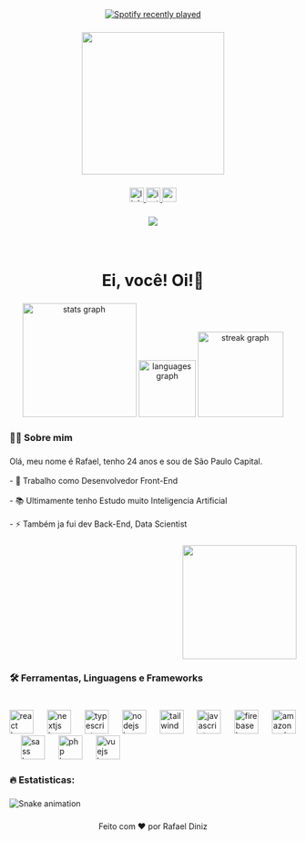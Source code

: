 <div align="center">
  <a href="https://open.spotify.com/user/ra_fadiniz">
    <img src="[https://spotify-recently-played-readme.vercel.app/api?count=1&unique=true](https://spotify-recently-played-readme.vercel.app/api?user=ra_fadiniz&unique={true|1|on|yes})" alt="Spotify recently played"  />
  </a>
</div>

###

<div align="center">
  <img height="250" src="https://media3.giphy.com/media/3iyKHMIKg5VWG6qHUm/giphy.gif?cid=ecf05e47neihd7nh7f9jjr56ja7pha1f2wmg2qiztgb0stmf&ep=v1_stickers_search&rid=giphy.gif&ct=s"  />
</div>

###

<div align="center">
  <a href="https://www.linkedin.com/in/rvff/" target="_blank">
    <img src="https://img.shields.io/static/v1?message=LinkedIn&logo=linkedin&label=&color=0077B5&logoColor=white&labelColor=&style=for-the-badge" height="25" alt="linkedin logo"  />
  </a>
  <a href="https://www.instagram.com/r.v.ff/" target="_blank">
    <img src="https://img.shields.io/static/v1?message=Instagram&logo=instagram&label=&color=E4405F&logoColor=white&labelColor=&style=for-the-badge" height="25" alt="instagram logo"  />
  </a>
  <a href="rr.dangelis@gmail.com" target="_blank">
    <img src="https://img.shields.io/static/v1?message=Gmail&logo=gmail&label=&color=D14836&logoColor=white&labelColor=&style=for-the-badge" height="25" alt="gmail logo"  />
  </a>
</div>

###

<div align="center">
  <img src="https://visitor-badge.laobi.icu/badge?page_id=rafael2d.rafael2d&left_color=deepskyblue&right_color=deeppink&left_text=visitantes"  />
</div>

###

<br clear="both">

<h1 align="center">Ei, você! Oi!👋</h1>

###

<div align="center">
  <img src="https://github-readme-stats.vercel.app/api?username=rafael2d&hide_title=false&hide_rank=false&show_icons=true&include_all_commits=false&count_private=true&disable_animations=false&theme=radical&locale=pt-br&hide_border=false&order=1&custom_title=Estatisticas Pessoais" height="200" alt="stats graph"  />
  <img src="https://github-readme-stats.vercel.app/api/top-langs?username=rafael2d&locale=pt-br&hide_title=false&layout=default &card_width=320&langs_count=4&theme=radical&hide_border=false&order=2&custom_title=Mais Usado" height="100" alt="languages graph"  />
  <img src="https://streak-stats.demolab.com?user=rafael2d&locale=pt-br&mode=weekly&theme=radical&hide_border=false&border_radius=8&date_format=j M[ Y]&order=3" height="150" alt="streak graph"  />
</div>

###

<h3 align="left">👩‍💻  Sobre mim</h3>

###

<p align="left">Olá, meu nome é Rafael, tenho 24 anos e sou de São Paulo Capital.<br><br>- 🔭 Trabalho como Desenvolvedor Front-End<br><br>- 📚 Ultimamente tenho Estudo muito Inteligencia Artificial<br><br>- ⚡ Também ja fui dev Back-End, Data Scientist</p>

###

<div align="right">
  <img height="200" src="https://media3.giphy.com/media/Vf3ZKdillTMOOaOho0/giphy.gif?cid=ecf05e47p7nlthfjmqbse5eglzz8lmce1vy5kwgzd3ft0ukt&ep=v1_stickers_search&rid=giphy.gif&ct=s"  />
</div>

###

<h3 align="left">🛠 Ferramentas, Linguagens e Frameworks</h3>

###

<br clear="both">

<div align="left">
  <img src="https://cdn.jsdelivr.net/gh/devicons/devicon/icons/react/react-original.svg" height="42" alt="react logo"  />
  <img width="16" />
  <img src="https://cdn.jsdelivr.net/gh/devicons/devicon/icons/nextjs/nextjs-original.svg" height="42" alt="nextjs logo"  />
  <img width="16" />
  <img src="https://cdn.jsdelivr.net/gh/devicons/devicon/icons/typescript/typescript-plain.svg" height="42" alt="typescript logo"  />
  <img width="16" />
  <img src="https://cdn.jsdelivr.net/gh/devicons/devicon/icons/nodejs/nodejs-original.svg" height="42" alt="nodejs logo"  />
  <img width="16" />
  <img src="https://cdn.jsdelivr.net/gh/devicons/devicon/icons/tailwindcss/tailwindcss-plain.svg" height="42" alt="tailwindcss logo"  />
  <img width="16" />
  <img src="https://cdn.jsdelivr.net/gh/devicons/devicon/icons/javascript/javascript-plain.svg" height="42" alt="javascript logo"  />
  <img width="16" />
  <img src="https://cdn.jsdelivr.net/gh/devicons/devicon/icons/firebase/firebase-plain.svg" height="42" alt="firebase logo"  />
  <img width="16" />
  <img src="https://cdn.jsdelivr.net/gh/devicons/devicon/icons/amazonwebservices/amazonwebservices-original.svg" height="42" alt="amazonwebservices logo"  />
  <img width="16" />
  <img src="https://cdn.jsdelivr.net/gh/devicons/devicon/icons/sass/sass-original.svg" height="42" alt="sass logo"  />
  <img width="16" />
  <img src="https://cdn.jsdelivr.net/gh/devicons/devicon/icons/php/php-plain.svg" height="42" alt="php logo"  />
  <img width="16" />
  <img src="https://cdn.jsdelivr.net/gh/devicons/devicon/icons/vuejs/vuejs-original.svg" height="42" alt="vuejs logo"  />
</div>

###

<h3 align="left">🔥  Estatisticas:</h3>

###

<img src="https://raw.githubusercontent.com/rafael2d/rafael2d/output/snake.svg" alt="Snake animation" />

###

<p align="center">Feito com ❤️ por  Rafael Diniz</p>

###
